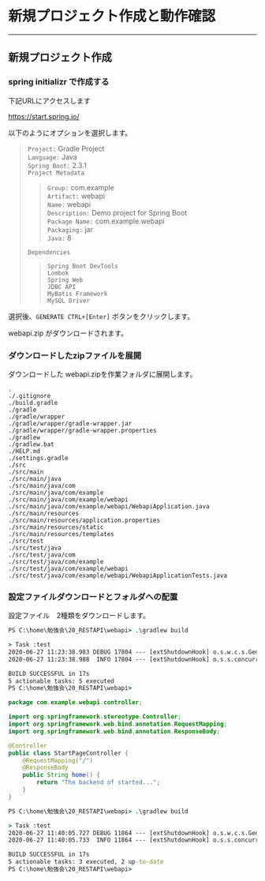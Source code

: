 # 新規プロジェクト作成と動作確認


---

## 新規プロジェクト作成

### spring initializr で作成する

下記URLにアクセスします

https://start.spring.io/

以下のようにオプションを選択します。

> `Project:` Gradle Project<br/>
> `Language:` Java<br/>
> `Spring Boot:` 2.3.1<br/>
> `Project Metadata`<br>
> > `Group:` com.example<br/>
> > `Artifact:` webapi<br/>
> > `Name:` webapi<br/>
> > `Description:` Demo project for Spring Boot<br/>
> > `Package Name:` com.example.webapi<br/>
> > `Packaging:` jar<br/>
> > `Java:` 8
>
> `Dependencies`<br/>
> > `Spring Boot DevTools` <br/>
> > `Lombok` <br/>
> > `Spring Web` <br/>
> > `JDBC API` <br/>
> > `MyBatis Framework` <br/>
> > `MySQL Driver` <br/>

選択後、`GENERATE CTRL+[Enter]` ボタンをクリックします。

webapi.zip がダウンロードされます。

### ダウンロードしたzipファイルを展開
ダウンロードした webapi.zipを作業フォルダに展開します。

```
.
./.gitignore
./build.gradle
./gradle
./gradle/wrapper
./gradle/wrapper/gradle-wrapper.jar
./gradle/wrapper/gradle-wrapper.properties
./gradlew
./gradlew.bat
./HELP.md
./settings.gradle
./src
./src/main
./src/main/java
./src/main/java/com
./src/main/java/com/example
./src/main/java/com/example/webapi
./src/main/java/com/example/webapi/WebapiApplication.java
./src/main/resources
./src/main/resources/application.properties
./src/main/resources/static
./src/main/resources/templates
./src/test
./src/test/java
./src/test/java/com
./src/test/java/com/example
./src/test/java/com/example/webapi
./src/test/java/com/example/webapi/WebapiApplicationTests.java
```

### 設定ファイルダウンロードとフォルダへの配置

設定ファイル　2種類をダウンロードします。


```cmd
PS C:\home\勉強会\20_RESTAPI\webapi> .\gradlew build

> Task :test
2020-06-27 11:23:38.983 DEBUG 17804 --- [extShutdownHook] o.s.w.c.s.GenericWebApplicationContext   : Closing org.springframework.web.context.support.GenericWebApplicationContext@30b97bd8, started on Sat Jun 27 11:23:36 JST 2020
2020-06-27 11:23:38.988  INFO 17804 --- [extShutdownHook] o.s.s.concurrent.ThreadPoolTaskExecutor  : Shutting down ExecutorService 'applicationTaskExecutor'

BUILD SUCCESSFUL in 17s
5 actionable tasks: 5 executed
PS C:\home\勉強会\20_RESTAPI\webapi>
```





```java
package com.example.webapi.controller;

import org.springframework.stereotype.Controller;
import org.springframework.web.bind.annotation.RequestMapping;
import org.springframework.web.bind.annotation.ResponseBody;

@Controller
public class StartPageController {
	@RequestMapping("/")
	@ResponseBody
	public String home() {
		return "The backend of started...";
	}
}
```


```cmd
PS C:\home\勉強会\20_RESTAPI\webapi> .\gradlew build

> Task :test
2020-06-27 11:40:05.727 DEBUG 11864 --- [extShutdownHook] o.s.w.c.s.GenericWebApplicationContext   : Closing org.springframework.web.context.support.GenericWebApplicationContext@39401536, started on Sat Jun 27 11:40:01 JST 2020
2020-06-27 11:40:05.733  INFO 11864 --- [extShutdownHook] o.s.s.concurrent.ThreadPoolTaskExecutor  : Shutting down ExecutorService 'applicationTaskExecutor'

BUILD SUCCESSFUL in 17s
5 actionable tasks: 3 executed, 2 up-to-date
PS C:\home\勉強会\20_RESTAPI\webapi>
```


